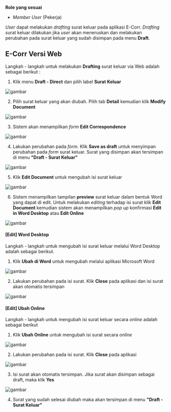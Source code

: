 **Role yang sesuai**

- *Member User* (Pekerja)

*User* dapat melakukan *drafting* surat keluar pada aplikasi E-Corr. *Drafting* surat keluar dilakukan jika *user* akan meneruskan dan melakukan perubahan pada surat keluar yang sudah disimpan pada menu **Draft**.


## **E-Corr Versi Web**

Langkah - langkah untuk melakukan **Drafting** surat keluar via Web adalah sebagai berikut :

1. Klik menu **Draft - Direct** dan pilih label **Surat Keluar**

![gambar](SuratKeluar/SK_Web/SK12.png)

2. Pilih surat keluar yang akan diubah. Pilih tab **Detail** kemudian klik **Modify Document**

![gambar](SuratKeluar/SK_Web/SK13.png)

3. Sistem akan menampilkan *form* **Edit Correspondence**

![gambar](SuratKeluar/SK_Web/SK14.png)

4. Lakukan perubahan pada *form*. Klik **Save as draft** untuk menyimpan perubahan pada *form* surat keluar. Surat yang disimpan akan tersimpan di menu **"Draft - Surat Keluar"**

![gambar](SuratKeluar/SK_Web/SK15.png)

5. Klik **Edit Document** untuk mengubah isi surat keluar

![gambar](SuratKeluar/SK_Web/SK16.png)

6. Sistem menampilkan tampilan **preview** surat keluar dalam bentuk Word yang dapat di edit. Untuk melakukan *editing* terhadap isi surat klik **Edit Document** kemudian sistem akan menampilkan *pop up* konfirmasi **Edit in Word Desktop** atau **Edit Online**

![gambar](SuratKeluar/SK_Web/SK5.png)

#### [Edit] Word Desktop

Langkah - langkah untuk mengubah isi surat keluar melalui Word Desktop adalah sebagai berikut.

1. Klik **Ubah di Word** untuk mengubah melalui aplikasi Microsoft Word

![gambar](SuratKeluar/SK_Web/SK7.png)

2. Lakukan perubahan pada isi surat. Klik **Close** pada aplikasi dan isi surat akan otomatis tersimpan

![gambar](SuratKeluar/SK_Web/SK17.png)

#### [Edit] Ubah Online

Langkah - langkah untuk mengubah isi surat keluar secara *online* adalah sebagai berikut

1. Klik **Ubah Online** untuk mengubah isi surat secara *online*

![gambar](SuratKeluar/SK_Web/SK9.png)

2. Lakukan perubahan pada isi surat. Klik **Close** pada aplikasi

![gambar](SuratKeluar/SK_Web/SK10.png)

3. Isi surat akan otomatis tersimpan. Jika surat akan disimpan sebagai draft, maka klik **Yes**

![gambar](SuratKeluar/SK_Web/02SK28.png)

4. Surat yang sudah selesai diubah maka akan tersimpan di menu **"Draft - Surat Keluar"**



